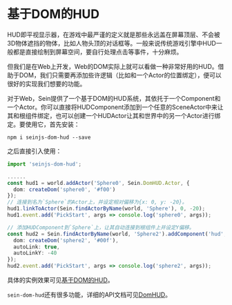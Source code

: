 # 基于DOM的HUD

HUD即平视显示器，在游戏中最严谨的定义就是那些永远盖在屏幕顶层、不会被3D物体遮挡的物体，比如人物头顶的对话框等。一般来说传统游戏引擎中HUD一般都是直接绘制到屏幕空间，要自行处理点击等事件，十分麻烦。  

但我们是在Web上开发，Web的DOM实际上就可以看做一种非常好用的HUD。借助于DOM，我们只需要再添加些许逻辑（比如和一个Actor的位置绑定），便可以很好的实现我们想要的功能。

对于Web，Sein提供了一个基于DOM的HUD系统，其依托于一个Component和一个Actor。你可以直接将HUDComponent添加到一个任意的SceneActor中来让其和根组件绑定，也可以创建一个HUDActor让其和世界中的另一个Actor进行绑定。要使用它，首先安装：  

```shell
npm i seinjs-dom-hud --save
```

之后直接引入使用：

```ts
import 'seinjs-dom-hud';

......
const hud1 = world.addActor('Sphere0', Sein.DomHUD.Actor, {
  dom: createDom('sphere0', '#f00')
});
// 连接到名为`Sphere`的Actor上，并设定相对偏移为{x: 0, y: -20}。
hud1.linkToActor(Sein.findActorByName(world, 'Sphere'), 0, -20);
hud1.event.add('PickStart', args => console.log('sphere0', args));

// 添加HUDComponent到`Sphere`上，让其自动连接到根组件上并设定Y偏移。
const hud2 = Sein.findActorByName(world, 'Sphere2').addComponent('hud', Sein.DomHUD.Component, {
  dom: createDom('sphere2', '#00f'),
  autoLink: true,
  autoLinkY: -40
});
hud2.event.add('PickStart', args => console.log('sphere2', args));
```

具体的实例效果可见[基于DOM的HUD](../../example/hud/dom-hud)。  

`sein-dom-hud`还有很多功能，详细的API文档可见[DomHUD](https://github.com/hiloteam/seinjs-dom-hud/blob/master/doc/README.md)。  
